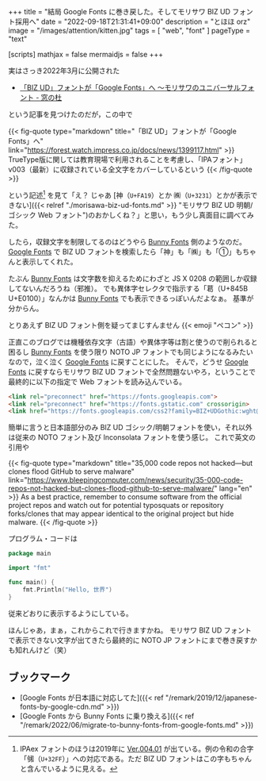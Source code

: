 +++
title = "結局 Google Fonts に巻き戻した。そしてモリサワ BIZ UD フォント採用へ"
date =  "2022-09-18T21:31:41+09:00"
description = "とほほ orz"
image = "/images/attention/kitten.jpg"
tags = [ "web", "font" ]
pageType = "text"

[scripts]
  mathjax = false
  mermaidjs = false
+++

実はさっき2022年3月に公開された

- [「BIZ UD」フォントが「Google Fonts」へ ～モリサワのユニバーサルフォント - 窓の杜](https://forest.watch.impress.co.jp/docs/news/1399117.html)

という記事を見つけたのだが，この中で

{{< fig-quote type="markdown" title="「BIZ UD」フォントが「Google Fonts」へ" link="https://forest.watch.impress.co.jp/docs/news/1399117.html" >}}
TrueType版に関しては教育現場で利用されることを考慮し、「IPAフォント」v003（最新）に収録されている全文字をカバーしているという
{{< /fig-quote >}}

という記述[^ipa1] を見て「え？ じゃあ [神（`U+FA19`）とか ㈱（`U+3231`）とかが表示できない]({{< relref "./morisawa-biz-ud-fonts.md" >}} "モリサワ BIZ UD 明朝/ゴシック Web フォント")のおかしくね？」と思い，もう少し真面目に調べてみた。

[^ipa1]: IPAex フォントのほうは2019年に [Ver.004.01](https://moji.or.jp/ipafont/releasenote00401/ "IPAexリリースノート Ver.004.01 | 一般社団法人 文字情報技術促進協議会") が出ている。例の令和の合字「&#x32FF;（`U+32FF`）」への対応である。ただ BIZ UD フォントはこの字もちゃんと含んでいるように見える。

したら，収録文字を制限してるのはどうやら [Bunny Fonts] 側のようなのだ。
[Google Fonts] で BIZ UD フォントを検索したら「神」も「㈱」も「①」もちゃんと表示してくれた。

たぶん [Bunny Fonts] は文字数を抑えるためにわざと JS X 0208 の範囲しか収録してないんだろうね（邪推）。
でも異体字セレクタで指示する「&#x845B;&#xE0100;（U+845B U+E0100）」なんかは [Bunny Fonts] でも表示できるっぽいんだよなぁ。
基準が分からん。

とりあえず BIZ UD フォント側を疑ってまじすんません {{< emoji "ペコン" >}}

正直このブログでは機種依存文字（古語）や異体字等は割と使うので削られると困るし [Bunny Fonts] を使う限り NOTO JP フォントでも同じようになるみたいなので，泣く泣く [Google Fonts] に戻すことにした。
そんで，どうせ [Google Fonts] に戻すならモリサワ BIZ UD フォントで全然問題ないやろ，ということで最終的に以下の指定で Web フォントを読み込んでいる。

```html
<link rel="preconnect" href="https://fonts.googleapis.com">
<link rel="preconnect" href="https://fonts.gstatic.com" crossorigin>
<link href="https://fonts.googleapis.com/css2?family=BIZ+UDGothic:wght@400;700&family=BIZ+UDMincho&family=Inconsolata:wght@400;700&family=Noto+Color+Emoji&family=Noto+Sans:wght@400;700&family=Noto+Serif&display=swap" rel="stylesheet">
```

簡単に言うと日本語部分のみ BIZ UD ゴシック/明朝フォントを使い，それ以外は従来の NOTO フォント及び Inconsolata フォントを使う感じ。
これで英文の引用や

{{< fig-quote type="markdown" title="35,000 code repos not hacked—but clones flood GitHub to serve malware" link="https://www.bleepingcomputer.com/news/security/35-000-code-repos-not-hacked-but-clones-flood-github-to-serve-malware/" lang="en" >}}
As a best practice, remember to consume software from the official project repos and watch out for potential typosquats or repository forks/clones that may appear identical to the original project but hide malware.
{{< /fig-quote >}}

プログラム・コードは

```go
package main

import "fmt"

func main() {
    fmt.Println("Hello, 世界")
}

```

従来どおりに表示するようにしている。

ほんじゃあ，まぁ，これからこれで行きますかね。
モリサワ BIZ UD フォントで表示できない文字が出てきたら最終的に NOTO JP フォントにまで巻き戻すかも知れんけど（笑）

## ブックマーク

- [Google Fonts が日本語に対応してた]({{< ref "/remark/2019/12/japanese-fonts-by-google-cdn.md" >}})
- [Google Fonts から Bunny Fonts に乗り換える]({{< ref "/remark/2022/06/migrate-to-bunny-fonts-from-google-fonts.md" >}})

[Bunny Fonts]: https://fonts.bunny.net/ "Bunny Fonts | Explore Faster & GDPR friendly Fonts"
[Google Fonts]: https://www.google.com/fonts/ "Browse Fonts - Google Fonts"
